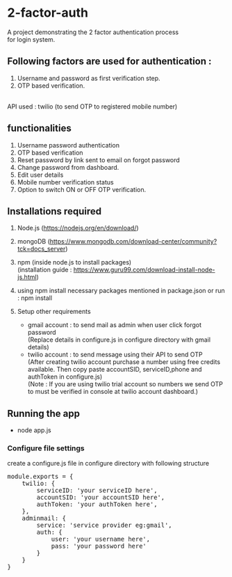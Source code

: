# 2-factor-auth
A project demonstrating the 2 factor authentication process<br/>
for login system.
## Following factors are used for authentication :
1. Username and password as first verification step.
2. OTP based verification.
<br/>
API used : twilio (to send OTP to registered mobile number)

## functionalities
1. Username password authentication
2. OTP based verification
3. Reset password by link sent to email on forgot password
4. Change password from dashboard.
5. Edit user details
6. Mobile number verification status
7. Option to switch ON or OFF OTP verification.

  
## Installations required
1. Node.js (https://nodejs.org/en/download/)
2. mongoDB (https://www.mongodb.com/download-center/community?tck=docs_server)
3. npm (inside node.js to install packages)<br/>
(installation guide : https://www.guru99.com/download-install-node-js.html)
    
4. using npm install necessary packages mentioned in package.json or run : npm install
5. Setup other requirements
   - gmail account : to send mail as admin when user click forgot password<br/>
    (Replace details in configure.js in configure directory with gmail details)
   - twilio account : to send message using their API to send OTP<br/>
    (After creating twilio account purchase a number using free credits available.
     Then copy paste accountSID, serviceID,phone and authToken in configure.js)<br/>
    (Note : If you are using twilio trial account so numbers we send OTP to must
            be verified in console at twilio account dashboard.)

## Running the app
- node app.js

### Configure file settings
create a configure.js file in configure directory with following structure
<pre>
module.exports = {
    twilio: {
        serviceID: 'your serviceID here',
        accountSID: 'your accountSID here',
        authToken: 'your authToken here',
    },
    adminmail: {
        service: 'service provider eg:gmail',
        auth: {
            user: 'your username here',
            pass: 'your password here'
        }
    }
}
</pre>